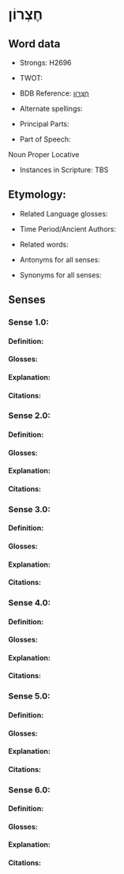 # חֶצְרוֹן

<!-- Status: S2="NeedsEdits" -->
<!-- Lexica used for edits:   -->

## Word data

* Strongs: H2696

* TWOT: 

* BDB Reference: [חֶצְרוֹן](rc://en/bdb/dict/h.fb.am)

* Alternate spellings:

* Principal Parts:

* Part of Speech:

Noun Proper Locative

* Instances in Scripture: TBS

## Etymology:

* Related Language glosses:

* Time Period/Ancient Authors:

* Related words:

* Antonyms for all senses:

* Synonyms for all senses:

## Senses

### Sense 1.0:

#### Definition:

#### Glosses:



#### Explanation:

#### Citations:



### Sense 2.0:

#### Definition:

#### Glosses:



#### Explanation:

#### Citations:



### Sense 3.0:

#### Definition:

#### Glosses:



#### Explanation:

#### Citations:



### Sense 4.0:

#### Definition:

#### Glosses:



#### Explanation:

#### Citations:



### Sense 5.0:

#### Definition:

#### Glosses:



#### Explanation:

#### Citations:



### Sense 6.0:

#### Definition:

#### Glosses:



#### Explanation:

#### Citations:



